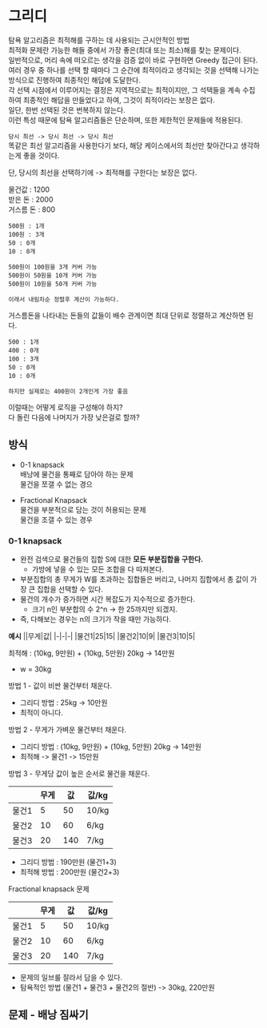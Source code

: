 # 그리디 
탐욕 알고리즘은 최적해를 구하는 데 사용되는 근시안적인 방법         
최적화 문제란 가능한 해들 중에서 가장 좋은(최대 또는 최소)해를 찾는 문제이다.          
일반적으로, 머리 속에 떠오르는 생각을 검증 없이 바로 구현하면 Greedy 접근이 된다.        
여러 경우 중 하나를 선택 할 때마다 그 순간에 최적이라고 생각되는 것을 선택해 나가는 방식으로 진행하여 최종적인 해답에 도달한다.     
각 선택 시점에서 이루어지는 결정은 지역적으로는 최적이지만, 그 석택들을 계속 수집하여 최종적인 해답을 만들었다고 하여, 그것이 최적이라는 보장은 없다.   
일단, 한번 선택된 것은 번복하지 않는다.  
이런 특성 때문에 탐욕 알고리즘들은 단순하며, 또한 제한적인 문제들에 적용된다.   
   
`당시 최선 -> 당시 최선 -> 당시 최선`     
똑같은 최선 알고리즘을 사용한다기 보다, 해당 케이스에서의 최선만 찾아간다고 생각하는게 좋을 것이다.      

단, 당시의 최선을 선택하기에 -> 최적해를 구한다는 보장은 없다.    
     
물건값 : 1200   
받은 돈 : 2000    
거스름 돈 : 800     

```
500원 : 1개
100원 : 3개
50 : 0개
10 : 0개

500원이 100원을 3개 커버 가능 
500원이 50원을 10개 커버 가능 
500원이 10원을 50개 커버 가능 

이래서 내림차순 정렬후 계산이 가능하다.   
```
거스름돈을 나타내는 돈들의 값들이 배수 관계이면 최대 단위로 정렬하고 계산하면 된다.   

```
500 : 1개
400 : 0개 
100 : 3개 
50 : 0개
10 : 0개

하지만 실제로는 400원이 2개인게 가장 좋음  
```
이럴때는 어떻게 로직을 구성해야 하지?      
다 돌린 다음에 나머지가 가장 낮은걸로 할까?       

## 방식
* 0-1 knapsack   
배낭에 물건을 통째로 담아야 하는 문제   
물건을 쪼갤 수 없는 경으  

* Fractional Knapsack  
물건을 부분적으로 담는 것이 허용되는 문제  
물건을 조갤 수 있는 경우  

### 0-1 knapsack
* 완전 검색으로 물건들의 집합 S에 대한 **모든 부분집합을 구한다.**    
  * 가방에 넣을 수 있는 모든 조합을 다 따져본다.  
* 부분집합의 총 무게가 W를 초과하는 집합들은 버리고, 나머지 집합에서 총 값이 가장 큰 집합을 선택할 수 있다.  
* 물건의 개수가 증가하면 시간 복잡도가 지수적으로 증가한다.   
  * 크기 n인 부분합의 수 2^n -> 한 25까지만 되겠지.   
* 즉, 다해보는 경우는 n의 크기가 작을 때만 가능하다.  


**예시**
||무게|값|
|-|-|-|
|물건1|25|15|
|물건2|10|9|
|물건3|10|5|

최적해 : (10kg, 9만원) + (10kg, 5만원) 20kg -> 14만원       
  
  
* w = 30kg   

방법 1 - 값이 비싼 물건부터 채운다.
* 그리디 방법 : 25kg -> 10만원      
* 최적이 아니다.      

방법 2 - 무게가 가벼운 물건부터 채운다.
* 그리디 방법 : (10kg, 9만원) + (10kg, 5만원) 20kg -> 14만원  
* 최적해 -> 물건1 -> 15만원  

방법 3 - 무게당 값이 높은 순서로 물건을 채운다.   

||무게|값|값/kg|
|-|-|-|-|
|물건1|5|50|10/kg|
|물건2|10|60|6/kg|
|물건3|20|140|7/kg|

* 그리디 방법 : 190만원 (물건1+3)    
* 최적해 방법 : 200만원 (물건2+3)     
  
Fractional knapsack 문제     
  
||무게|값|값/kg|
|-|-|-|-|
|물건1|5|50|10/kg|
|물건2|10|60|6/kg|
|물건3|20|140|7/kg|

* 문제의 일브룰 잘라서 담을 수 있다.     
* 탐욕적인 방법 (물건1 + 물건3 + 물건2의 절반) -> 30kg, 220만원   










  


## 문제 - 배낭 짐싸기  


